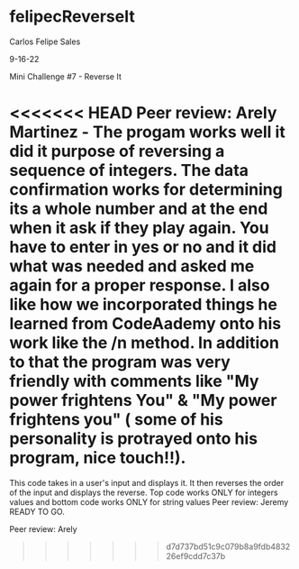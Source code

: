 # felipecReverseIt
Carlos Felipe Sales

9-16-22

Mini Challenge #7 - Reverse It

<<<<<<< HEAD
Peer review: Arely Martinez - The progam works well it did it purpose of reversing a sequence of integers. The data confirmation works for determining its a whole number and at the end when it ask if they play again. You have to enter in yes or no and it did what was needed and asked me again for a proper response. I also like how we incorporated things he learned from CodeAademy onto his work like the /n method. In addition to that the program was very friendly with comments like "My power frightens You" & "My power frightens you" ( some of his personality is protrayed onto his program, nice touch!!).
=======
This code takes in a user's input and displays it. It then 
reverses the order of the input and displays the reverse. 
Top code works ONLY for integers values
and
bottom code works ONLY for string values
Peer review: Jeremy
READY TO GO.

Peer review: Arely 
>>>>>>> d7d737bd51c9c079b8a9fdb483226ef9cdd7c37b

